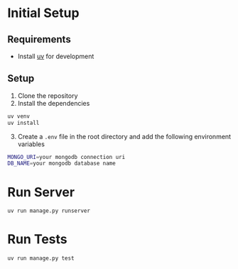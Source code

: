 # Initial Setup

## Requirements

- Install [uv](https://docs.astral.sh/uv/getting-started/installation/) for development


## Setup

1. Clone the repository
2. Install the dependencies

```bash
uv venv
uv install
```

3. Create a `.env` file in the root directory and add the following environment variables

```bash
MONGO_URI=your mongodb connection uri
DB_NAME=your mongodb database name
```

# Run Server

```bash
uv run manage.py runserver
```

# Run Tests

```bash
uv run manage.py test
```